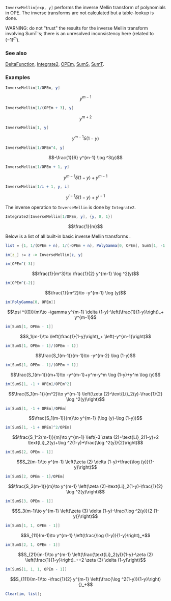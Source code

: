 `InverseMellin[exp, y]` performs the inverse Mellin transform of polynomials in OPE. The inverse transforms are not calculated but a table-lookup is done.

WARNING: do not "trust" the results for the inverse Mellin transform involving SumT's; there is an unresolved inconsistency here (related to $(-1)^{m}$).

### See also

[DeltaFunction](DeltaFunction), [Integrate2](Integrate2), [OPEm](OPEm), [SumS](SumS), [SumT](SumT).

### Examples

```mathematica
InverseMellin[1/OPEm, y]
```

$$y^{m-1}$$

```mathematica
InverseMellin[1/(OPEm + 3), y]
```

$$y^{m+2}$$

```mathematica
InverseMellin[1, y]
```

$$y^{m-1} \delta (1-y)$$

```mathematica
InverseMellin[1/OPEm^4, y]
```

$$-\frac{1}{6} y^{m-1} \log ^3(y)$$

```mathematica
InverseMellin[1/OPEm + 1, y]
```

$$y^{m-1} \delta (1-y)+y^{m-1}$$

```mathematica
InverseMellin[1/i + 1, y, i]
```

$$y^{i-1} \delta (1-y)+y^{i-1}$$

The inverse operation to `InverseMellin` is done by `Integrate2`.

```mathematica
Integrate2[InverseMellin[1/OPEm, y], {y, 0, 1}]
```

$$\frac{1}{m}$$

Below is a list of all built-in basic inverse Mellin transforms .

```mathematica
list = {1, 1/(OPEm + n), 1/(-OPEm + n), PolyGamma[0, OPEm], SumS[1, -1 + OPEm], SumS[1, -1 + OPEm]/(OPEm - 1), SumS[1, -1 + OPEm]/(1 - OPEm), SumS[1, -1 + OPEm]/(OPEm + 1), SumS[1, -1 + OPEm]/OPEm^2, SumS[1, -1 + OPEm]/OPEm, SumS[1, -1 + OPEm]^2/OPEm, SumS[2, -1 + OPEm], SumS[2, -1 + OPEm]/OPEm, SumS[3, -1 + OPEm], SumS[1, 1, -1 + OPEm],SumS[1, OPEm - 1]^2, SumS[1, 2, -1 + OPEm], SumS[2, 1, -1 + OPEm],SumS[1, -1 + OPEm]^3, SumS[1, -1 + OPEm] SumS[2, -1 + OPEm], SumS[1, 1, 1, -1 + OPEm]};
```

```mathematica
im[z_] := z -> InverseMellin[z, y]
```

```mathematica
im[OPEm^(-3)]
```

$$\frac{1}{m^3}\to \frac{1}{2} y^{m-1} \log ^2(y)$$

```mathematica
im[OPEm^(-2)]
```

$$\frac{1}{m^2}\to -y^{m-1} \log (y)$$

```mathematica
im[PolyGamma[0, OPEm]]
```

$$\psi ^{(0)}(m)\to -\gamma  y^{m-1} \delta (1-y)-\left(\frac{1}{1-y}\right)_+ y^{m-1}$$

```mathematica
im[SumS[1, OPEm - 1]]
```

$$S_1(m-1)\to \left(\frac{1}{1-y}\right)_+ \left(-y^{m-1}\right)$$

```mathematica
im[SumS[1, OPEm - 1]/(OPEm - 1)]
```

$$\frac{S_1(m-1)}{m-1}\to -y^{m-2} \log (1-y)$$

```mathematica
im[SumS[1, OPEm - 1]/(OPEm + 1)]
```

$$\frac{S_1(m-1)}{m+1}\to -y^{m-1}+y^m-y^m \log (1-y)+y^m \log (y)$$

```mathematica
im[SumS[1, -1 + OPEm]/OPEm^2]
```

$$\frac{S_1(m-1)}{m^2}\to y^{m-1} \left(\zeta (2)-\text{Li}_2(y)-\frac{1}{2} \log ^2(y)\right)$$

```mathematica
im[SumS[1, -1 + OPEm]/OPEm]
```

$$\frac{S_1(m-1)}{m}\to y^{m-1} (\log (y)-\log (1-y))$$

```mathematica
im[SumS[1, -1 + OPEm]^2/OPEm]
```

$$\frac{S_1^2(m-1)}{m}\to y^{m-1} \left(-3 \zeta (2)+\text{Li}_2(1-y)+2 \text{Li}_2(y)+\log ^2(1-y)+\frac{\log ^2(y)}{2}\right)$$

```mathematica
im[SumS[2, OPEm - 1]]
```

$$S_2(m-1)\to y^{m-1} \left(\zeta (2) \delta (1-y)+\frac{\log (y)}{1-y}\right)$$

```mathematica
im[SumS[2, OPEm - 1]/OPEm]
```

$$\frac{S_2(m-1)}{m}\to y^{m-1} \left(\zeta (2)-\text{Li}_2(1-y)-\frac{1}{2} \log ^2(y)\right)$$

```mathematica
im[SumS[3, OPEm - 1]]
```

$$S_3(m-1)\to y^{m-1} \left(\zeta (3) \delta (1-y)-\frac{\log ^2(y)}{2 (1-y)}\right)$$

```mathematica
im[SumS[1, 1, OPEm - 1]]
```

$$S_{11}(m-1)\to y^{m-1} \left(\frac{\log (1-y)}{1-y}\right)_+$$

```mathematica
im[SumS[2, 1, OPEm - 1]]
```

$$S_{21}(m-1)\to y^{m-1} \left(\frac{\text{Li}_2(y)}{1-y}-\zeta (2) \left(\frac{1}{1-y}\right)_++2 \zeta (3) \delta (1-y)\right)$$

```mathematica
im[SumS[1, 1, 1, OPEm - 1]]
```

$$S_{111}(m-1)\to -\frac{1}{2} y^{m-1} \left(\frac{\log ^2(1-y)}{1-y}\right){}_+$$

```mathematica
Clear[im, list];
```